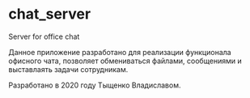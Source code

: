 # chat_server
Server for office chat

Данное приложение разработано для реализации функционала офисного чата, позволяет обмениваться файлами, сообщениями 
и выставлаять задачи сотрудникам.

Разработано в 2020 году Тыщенко Владиславом.
